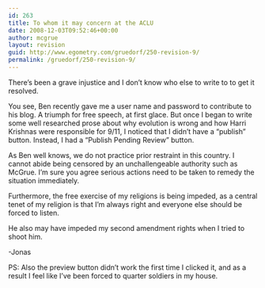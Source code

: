 ```yaml
---
id: 263
title: To whom it may concern at the ACLU
date: 2008-12-03T09:52:46+00:00
author: mcgrue
layout: revision
guid: http://www.egometry.com/gruedorf/250-revision-9/
permalink: /gruedorf/250-revision-9/
---
```

There&#8217;s been a grave injustice and I don&#8217;t know who else to write to to get it resolved.

You see, Ben recently gave me a user name and password to contribute to his blog. A triumph for free speech, at first glace. But once I began to write some well researched prose about why evolution is wrong and how Harri Krishnas were responsible for 9/11, I noticed that I didn&#8217;t have a &#8220;publish&#8221; button. Instead, I had a &#8220;Publish Pending Review&#8221; button.

As Ben well knows, we do not practice prior restraint in this country. I cannot abide being censored by an unchallengeable authority such as McGrue. I&#8217;m sure you agree serious actions need to be taken to remedy the situation immediately.

Furthermore, the free exercise of my religions is being impeded, as a central tenet of my religion is that I&#8217;m always right and everyone else should be forced to listen.

He also may have impeded my second amendment rights when I tried to shoot him.

-Jonas

PS: Also the preview button didn&#8217;t work the first time I clicked it, and as a result I feel like I&#8217;ve been forced to quarter soldiers in my house.